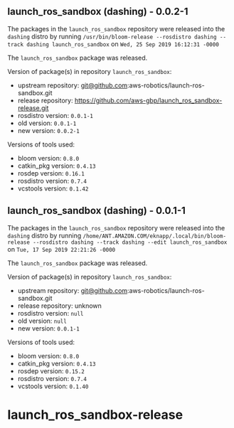 ## launch_ros_sandbox (dashing) - 0.0.2-1

The packages in the `launch_ros_sandbox` repository were released into the `dashing` distro by running `/usr/bin/bloom-release --rosdistro dashing --track dashing launch_ros_sandbox` on `Wed, 25 Sep 2019 16:12:31 -0000`

The `launch_ros_sandbox` package was released.

Version of package(s) in repository `launch_ros_sandbox`:

- upstream repository: git@github.com:aws-robotics/launch-ros-sandbox.git
- release repository: https://github.com/aws-gbp/launch_ros_sandbox-release.git
- rosdistro version: `0.0.1-1`
- old version: `0.0.1-1`
- new version: `0.0.2-1`

Versions of tools used:

- bloom version: `0.8.0`
- catkin_pkg version: `0.4.13`
- rosdep version: `0.16.1`
- rosdistro version: `0.7.4`
- vcstools version: `0.1.42`


## launch_ros_sandbox (dashing) - 0.0.1-1

The packages in the `launch_ros_sandbox` repository were released into the `dashing` distro by running `/home/ANT.AMAZON.COM/eknapp/.local/bin/bloom-release --rosdistro dashing --track dashing --edit launch_ros_sandbox` on `Tue, 17 Sep 2019 22:21:26 -0000`

The `launch_ros_sandbox` package was released.

Version of package(s) in repository `launch_ros_sandbox`:

- upstream repository: git@github.com:aws-robotics/launch-ros-sandbox.git
- release repository: unknown
- rosdistro version: `null`
- old version: `null`
- new version: `0.0.1-1`

Versions of tools used:

- bloom version: `0.8.0`
- catkin_pkg version: `0.4.13`
- rosdep version: `0.15.2`
- rosdistro version: `0.7.4`
- vcstools version: `0.1.40`


# launch_ros_sandbox-release